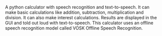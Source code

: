 A python calculator with speech recognition and text-to-speech. 
It can make basic calculations like addition, subtraction, multiplication and division.
It can also make interest calculations.
Results are displayed in the GUI and told out loud with text-to-speech.
This calculator uses an offline speech recognition model called VOSK Offline Speech Recognition. 
